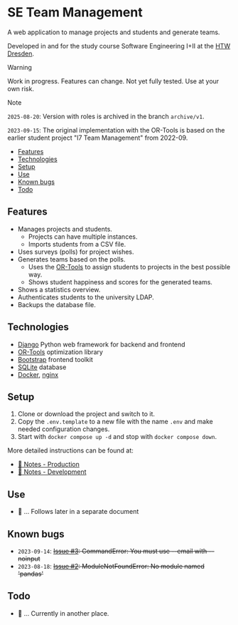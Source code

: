 # SE Team Management

A web application to manage projects and students and generate teams.

Developed in and for the study course Software Engineering I+II at the [HTW Dresden].

[HTW Dresden]: https://www.htw-dresden.de/

> [!WARNING]
> Work in progress. Features can change.
> Not yet fully tested. Use at your own risk.

> [!NOTE]
> `2025-08-20`: Version with roles is archived in the branch `archive/v1`.
>
> `2023-09-15`: The original implementation with the OR-Tools is based on the
> earlier student project "I7 Team Management" from 2022-09.

- [Features](#features)
- [Technologies](#technologies)
- [Setup](#setup)
- [Use](#use)
- [Known bugs](#known-bugs)
- [Todo](#todo)

## Features

- Manages projects and students.
  - Projects can have multiple instances.
  - Imports students from a CSV file.
- Uses surveys (polls) for project wishes.
- Generates teams based on the polls.
  - Uses the [OR-Tools] to assign students to projects in the best possible way.
  - Shows student happiness and scores for the generated teams.
- Shows a statistics overview.
- Authenticates students to the university LDAP.
- Backups the database file.

## Technologies

- [Django] Python web framework for backend and frontend
- [OR-Tools] optimization library
- [Bootstrap] frontend toolkit
- [SQLite] database
- [Docker], [nginx]

[Django]: https://www.djangoproject.com/
[OR-Tools]: https://developers.google.com/optimization
[Bootstrap]: https://getbootstrap.com/
[SQLite]: https://www.sqlite.org/
[Docker]: https://www.docker.com/
[nginx]: https://www.nginx.com/

## Setup

1. Clone or download the project and switch to it.
2. Copy the `.env.template` to a new file with the name `.env` and make needed
   configuration changes.
3. Start with `docker compose up -d` and stop with `docker compose down`.

More detailed instructions can be found at:

- [📘 Notes - Production](docs/notes_production.md)
- [📕 Notes - Development](docs/notes_development.md)

## Use

- 🚧 ... Follows later in a separate document

## Known bugs

- `2023-09-14`: ~~[Issue
  #3](https://github.com/tigion/htwd-project-se-team-management/issues/3):
  CommandError: You must use --email with --noinput~~
- `2023-08-18`: ~~[Issue
  #2](https://github.com/tigion/htwd-project-se-team-management/issues/2):
  ModuleNotFoundError: No module named 'pandas'~~

## Todo

- 🚧 ... Currently in another place.
